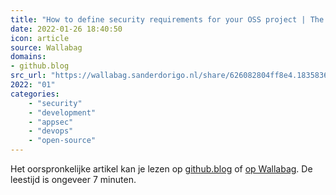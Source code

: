 ```yaml
---
title: "How to define security requirements for your OSS project | The GitHub Blog"
date: 2022-01-26 18:40:50
icon: article
source: Wallabag
domains:
- github.blog
src_url: "https://wallabag.sanderdorigo.nl/share/626082804ff8e4.18358365"
2022: "01"
categories:
    - "security"
    - "development"
    - "appsec"
    - "devops"
    - "open-source"
---
```

Het oorspronkelijke artikel kan je lezen op [github.blog](https://github.blog/2021-12-14-how-to-define-security-requirements-for-your-oss-project/) of [op Wallabag](https://wallabag.sanderdorigo.nl/share/626082804ff8e4.18358365). De leestijd is ongeveer 7 minuten.